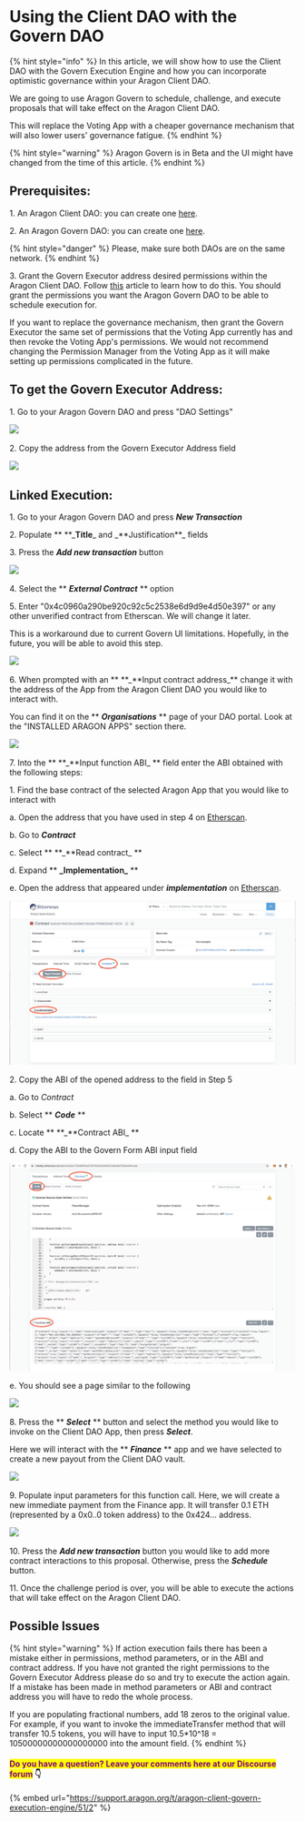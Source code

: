 # Using the Client DAO with the Govern DAO

{% hint style="info" %}
In this article, we will show how to use the Client DAO with the Govern Execution Engine and how you can incorporate optimistic governance within your Aragon Client DAO.

We are going to use Aragon Govern to schedule, challenge, and execute proposals that will take effect on the Aragon Client DAO.

This will replace the Voting App with a cheaper governance mechanism that will also lower users' governance fatigue.
{% endhint %}

{% hint style="warning" %}
Aragon Govern is in Beta and the UI might have changed from the time of this article.
{% endhint %}

## Prerequisites:

1\. An Aragon Client DAO: you can create one [here](https://client.aragon.org).

2\. An Aragon Govern DAO: you can create one [here](https://aragon.org/aragon-govern).

{% hint style="danger" %}
Please, make sure both DAOs are on the same network.
{% endhint %}

3\. Grant the Govern Executor address desired permissions within the Aragon Client DAO. Follow [this](https://github.com/78carla/tech\_1/blob/main/products/aragon-govern/broken-reference/README.md) article to learn how to do this. You should grant the permissions you want the Aragon Govern DAO to be able to schedule execution for.

If you want to replace the governance mechanism, then grant the Govern Executor the same set of permissions that the Voting App currently has and then revoke the Voting App's permissions. We would not recommend changing the Permission Manager from the Voting App as it will make setting up permissions complicated in the future.

## To get the Govern Executor Address:

1\. Go to your Aragon Govern DAO and press "DAO Settings"

![](https://d33v4339jhl8k0.cloudfront.net/docs/assets/5c98a4fe0428633d2cf3fcf7/images/61127c93b55c2b04bf6dcebe/file-TKEUQTEflm.png)

2\. Copy the address from the Govern Executor Address field

![](https://d33v4339jhl8k0.cloudfront.net/docs/assets/5c98a4fe0428633d2cf3fcf7/images/61127cbfb55c2b04bf6dcec3/file-ywEiJaplN9.png)

## Linked Execution:

1\. Go to your Aragon Govern DAO and press _**New Transaction**_

2\. Populate \*\* **\_**Title**\_ and \_**Justification\*\*\_ fields

3\. Press the _**Add new transaction**_ button

![](https://d33v4339jhl8k0.cloudfront.net/docs/assets/5c98a4fe0428633d2cf3fcf7/images/61127d6664a230081ba1dc1f/file-aOxPU2RNOl.png)

4\. Select the \*\* _**External Contract**_ \*\* option

5\. Enter "0x4c0960a290be920c92c5c2538e6d9d9e4d50e397" or any other unverified contract from Etherscan. We will change it later.

This is a workaround due to current Govern UI limitations. Hopefully, in the future, you will be able to avoid this step.

![](https://d33v4339jhl8k0.cloudfront.net/docs/assets/5c98a4fe0428633d2cf3fcf7/images/61127efa6ffe270af2a9766e/file-lPh3S1aIUP.png)

6\. When prompted with an \*\* **\_**Input contract address\_\*\* change it with the address of the App from the Aragon Client DAO you would like to interact with.

You can find it on the \*\* _**Organisations**_ \*\* page of your DAO portal. Look at the "INSTALLED ARAGON APPS" section there.

![](https://d33v4339jhl8k0.cloudfront.net/docs/assets/5c98a4fe0428633d2cf3fcf7/images/610d1014766e8844fc34e2cd/file-8cuqErvYC1.png)

7\. Into the \*\* **\_**Input function ABI\_ \*\* field enter the ABI obtained with the following steps:

1\. Find the base contract of the selected Aragon App that you would like to interact with

a. Open the address that you have used in step 4 on [Etherscan](https://etherscan.io).

b. Go to _**Contract**_

c. Select \*\* **\_**Read contract\_ \*\*

d. Expand \*\* **\_**Implementation**\_** \*\*

e. Open the address that appeared under _**implementation**_ on [Etherscan](https://etherscan.io).

![](../../.gitbook/assets/file-g3POvBnP7e.png)

2\. Copy the ABI of the opened address to the field in Step 5

a. Go to _Contract_

b. Select \*\* _**Code**_ \*\*

c. Locate \*\* **\_**Contract ABI\_ \*\*

d. Copy the ABI to the Govern Form ABI input field

![](../../.gitbook/assets/file-nCgkCpoDAD.png)

e. You should see a page similar to the following

![](https://d33v4339jhl8k0.cloudfront.net/docs/assets/5c98a4fe0428633d2cf3fcf7/images/611280b56ffe270af2a97676/file-PXPncUqoqC.png)

8\. Press the \*\* _**Select**_ \*\* button and select the method you would like to invoke on the Client DAO App, then press _**Select**_.

Here we will interact with the \*\* _**Finance**_ \*\* app and we have selected to create a new payout from the Client DAO vault.

![](https://d33v4339jhl8k0.cloudfront.net/docs/assets/5c98a4fe0428633d2cf3fcf7/images/611281d4b55c2b04bf6dcede/file-bLujO4lFMW.png)

9\. Populate input parameters for this function call. Here, we will create a new immediate payment from the Finance app. It will transfer 0.1 ETH (represented by a 0x0..0 token address) to the 0x424... address.

![](https://d33v4339jhl8k0.cloudfront.net/docs/assets/5c98a4fe0428633d2cf3fcf7/images/61128276b37d837a3d0e2588/file-xmRD6BPguS.png)

10\. Press the _**Add new transaction**_ button you would like to add more contract interactions to this proposal. Otherwise, press the _**Schedule**_ button.

11\. Once the challenge period is over, you will be able to execute the actions that will take effect on the Aragon Client DAO.

## Possible Issues

{% hint style="warning" %}
If action execution fails there has been a mistake either in permissions, method parameters, or in the ABI and contract address. If you have not granted the right permissions to the Govern Executor Address please do so and try to execute the action again. If a mistake has been made in method parameters or ABI and contract address you will have to redo the whole process.

If you are populating fractional numbers, add 18 zeros to the original value. For example, if you want to invoke the immediateTransfer method that will transfer 10.5 tokens, you will have to input 10.5\*10^18 = 10500000000000000000 into the amount field.
{% endhint %}

#### <mark style="color:purple;">Do you have a question? Leave your comments here at our Discourse forum</mark> 👇

{% embed url="https://support.aragon.org/t/aragon-client-govern-execution-engine/51/2" %}
